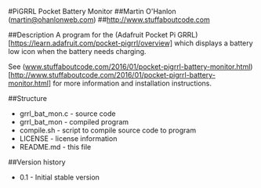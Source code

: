 #PiGRRL Pocket Battery Monitor
##Martin O'Hanlon (martin@ohanlonweb.com)
##http://www.stuffaboutcode.com

##Description
A program for the (Adafruit Pocket Pi GRRL)[https://learn.adafruit.com/pocket-pigrrl/overview] which displays a battery low icon when the battery needs charging.

See (www.stuffaboutcode.com/2016/01/pocket-pigrrl-battery-monitor.html)[http://www.stuffaboutcode.com/2016/01/pocket-pigrrl-battery-monitor.html] for more information and installation instructions.

##Structure
* grrl_bat_mon.c - source code
* grrl_bat_mon - compiled program
* compile.sh - script to compile source code to program
* LICENSE - license information
* README.md - this file

##Version history
* 0.1 - Initial stable version
